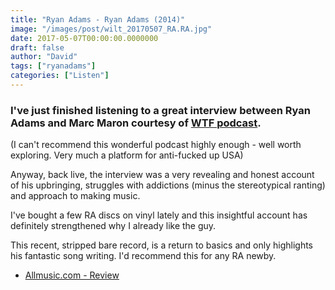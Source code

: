 ```yaml
---
title: "Ryan Adams - Ryan Adams (2014)"
image: "/images/post/wilt_20170507_RA.RA.jpg"
date: 2017-05-07T00:00:00.0000000
draft: false
author: "David"
tags: ["ryanadams"]
categories: ["Listen"]
---
```

### I've just finished listening to a great interview between Ryan Adams and Marc Maron courtesy of [WTF podcast](http://www.wtfpod.com/).  
(I can't recommend this wonderful podcast highly enough - well worth exploring. Very much a platform for anti-fucked up USA)

 Anyway, back live, the interview was a very revealing and honest account of his upbringing, struggles with addictions (minus the stereotypical ranting) and approach to making music.

 I've bought a few RA discs on vinyl lately and this insightful account has definitely strengthened why I already like the guy.

 This recent, stripped bare record, is a return to basics and only highlights his fantastic song writing. I'd recommend this for any RA newby.

-  [Allmusic.com - Review](http://www.allmusic.com/album/ryan-adams-mw0002698681)
